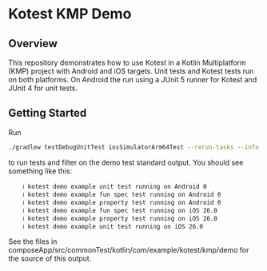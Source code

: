 # Kotest KMP Demo

## Overview

This repository demonstrates how to use Kotest in a Kotlin Multiplatform (KMP) project with Android
and iOS targets. Unit tests and Kotest tests run on both platforms. On Android the run using a JUnit
5 runner for Kotest and JUnit 4 for unit tests.

## Getting Started

Run

```sh
./gradlew testDebugUnitTest iosSimulatorArm64Test --rerun-tasks --info | grep "kotest demo"
```

to run tests and filter on the demo test standard output.
You should see something like this:

```
    ℹ️ kotest demo example unit test running on Android 0
    ℹ️ kotest demo example fun spec test running on Android 0
    ℹ️ kotest demo example property test running on Android 0
    ℹ️ kotest demo example fun spec test running on iOS 26.0
    ℹ️ kotest demo example property test running on iOS 26.0
    ℹ️ kotest demo example unit test running on iOS 26.0
```

See the files in composeApp/src/commonTest/kotlin/com/example/kotest/kmp/demo for the source of this
output.
